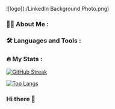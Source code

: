 ![logo](./LinkedIn Background Photo.png)

### :technologist: About Me :

### :hammer_and_wrench: Languages and Tools :

### :fire: My Stats :
[![GitHub Streak](https://streak-stats.demolab.com?user=triedandtested-dev&theme=prussian&hide_border=true&date_format=j%20M%5B%20Y%5D&exclude_days=Sun%2CSat)](https://git.io/streak-stats)

[![Top Langs](https://github-readme-stats.vercel.app/api/top-langs/?username=triedandtested-dev&theme=dark)](https://github.com/anuraghazra/github-readme-stats)

### Hi there 👋

<!--
**triedandtested-dev/triedandtested-dev** is a ✨ _special_ ✨ repository because its `README.md` (this file) appears on your GitHub profile.

Here are some ideas to get you started:

- 🔭 I’m currently working on ...
- 🌱 I’m currently learning ...
- 👯 I’m looking to collaborate on ...
- 🤔 I’m looking for help with ...
- 💬 Ask me about ...
- 📫 How to reach me: ...
- 😄 Pronouns: ...
- ⚡ Fun fact: ...
-->
